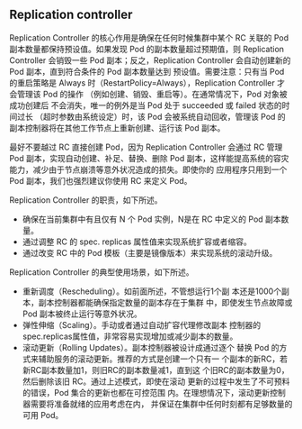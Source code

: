 ## Replication controller

Replication Controller 的核心作用是确保在任何时候集群中某个 RC 关联的 Pod 副本数量都保持预设值。如果发现 Pod 的副本数量超过预期值，则 Replication Controller 会销毁一些 Pod 副本；反之，Replication Controller 会自动创建新的 Pod 副本，直到符合条件的 Pod 副本数量达到 预设值。需要注意：只有当 Pod 的重启策略是 Always 时（RestartPolicy=Always），Replication Controller 才会管理该 Pod 的操作
（例如创建、销毁、重启等）。在通常情况下，Pod 对象被成功创建后 不会消失，唯一的例外是当 Pod 处于 succeeded 或 failed 状态的时间过长 （超时参数由系统设定）时，该 Pod 会被系统自动回收，管理该 Pod 的副本控制器将在其他工作节点上重新创建、运行该 Pod 副本。

最好不要越过 RC 直接创建 Pod，因为 Replication Controller 会通过 RC 管理 Pod 副本，实现自动创建、补足、替换、删除 Pod 副本，这样能提高系统的容灾能力，减少由于节点崩溃等意外状况造成的损失。即使你的 应用程序只用到一个 Pod 副本，我们也强烈建议你使用 RC 来定义 Pod。 

Replication Controller 的职责，如下所述。 

+ 确保在当前集群中有且仅有 N 个 Pod 实例，N是在 RC 中定义的 Pod 副本数量。
+ 通过调整 RC 的 spec. replicas 属性值来实现系统扩容或者缩容。
+ 通过改变 RC 中的 Pod 模板（主要是镜像版本）来实现系统的滚动升级。

Replication Controller 的典型使用场景，如下所述。 

+ 重新调度（Rescheduling）。如前面所述，不管想运行1个副 本还是1000个副本，副本控制器都能确保指定数量的副本存在于集群
中，即使发生节点故障或 Pod 副本被终止运行等意外状况。
+ 弹性伸缩（Scaling）。手动或者通过自动扩容代理修改副本 控制器的spec.replicas属性值，非常容易实现增加或减少副本的数量。 
+ 滚动更新（Rolling Updates）。副本控制器被设计成通过逐个 替换 Pod 的方式来辅助服务的滚动更新。推荐的方式是创建一个只有一 个副本的新RC，若新RC副本数量加1，则旧RC的副本数量减1，直到这 个旧RC的副本数量为0，然后删除该旧 RC。通过上述模式，即使在滚动 更新的过程中发生了不可预料的错误，Pod 集合的更新也都在可控范围 内。在理想情况下，滚动更新控制器需要将准备就绪的应用考虑在内， 并保证在集群中任何时刻都有足够数量的可用 Pod。



